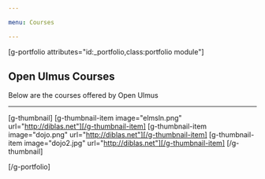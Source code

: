 ```yaml
---

menu: Courses

---
```


[g-portfolio attributes="id:_portfolio,class:portfolio module"]

## Open Ulmus Courses
Below are the courses offered by Open Ulmus

___

[g-thumbnail]
[g-thumbnail-item image="elmsln.png" url="http://diblas.net"][/g-thumbnail-item]
[g-thumbnail-item image="dojo.png" url="http://diblas.net"][/g-thumbnail-item]
[g-thumbnail-item image="dojo2.jpg" url="http://diblas.net"][/g-thumbnail-item]
[/g-thumbnail]

[/g-portfolio]
